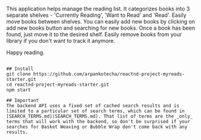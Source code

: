 This application helps manage the reading list. It categorizes books into 3 separate shelves - 'Currently Reading', 'Want to Read' and 'Read'. Easily move books between shelves. You can easily add new books by clicking on add new books button and searching for new books. Once a book has been found, just move it to the desired shelf. Easily remove books from your library if you don't want to track it anymore.

Happy reading.
```

## Install
git clone https://github.com/arpankotecha/reactnd-project-myreads-starter.git
cd reactnd-project-myreads-starter.git
npm start

## Important
The backend API uses a fixed set of cached search results and is limited to a particular set of search terms, which can be found in [SEARCH_TERMS.md](SEARCH_TERMS.md). That list of terms are the _only_ terms that will work with the backend, so don't be surprised if your searches for Basket Weaving or Bubble Wrap don't come back with any results. 

